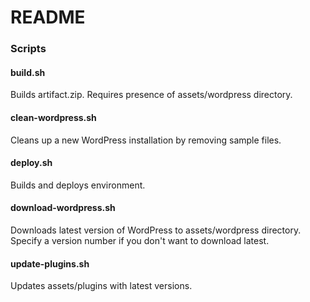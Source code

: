 # README #

### Scripts ###

#### build.sh ####
Builds artifact.zip. Requires presence of assets/wordpress directory.

#### clean-wordpress.sh ####
Cleans up a new WordPress installation by removing sample files.

#### deploy.sh ####
Builds and deploys environment.

#### download-wordpress.sh ####
Downloads latest version of WordPress to assets/wordpress directory. Specify a
version number if you don't want to download latest.

#### update-plugins.sh ####
Updates assets/plugins with latest versions.
